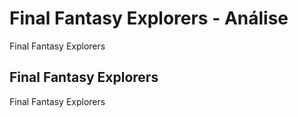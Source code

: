 ---
---

# Final Fantasy Explorers - Análise

Final Fantasy Explorers

## Final Fantasy Explorers

Final Fantasy Explorers
